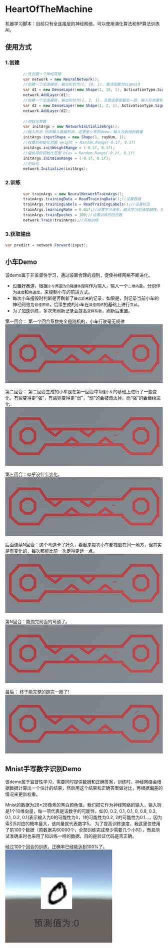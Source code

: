 # HeartOfTheMachine
机器学习脚本：目前只有全连接层的神经网络，可以使用演化算法和BP算法训练AI。

## 使用方式
### 1.创建
```c#
        //先创建一个神经网络
        var network = new NeuralNetwork();
        //创建一个全连接层，输出形状为(1, 10, 1)，激活函数为Sigmoid
        var d1 = new DenseLayer(new Shape(1, 10, 1), ActivationType.Sigmoid);
        network.AddLayer(d1);
        //创建一个全连接层，输出形状为(1, 2, 1)，注意这里是最后一层，输入形状要和你需要的输出对应，激活函数为Sigmoid
        var d2 = new DenseLayer(new Shape(1, 2, 1), ActivationType.Sigmoid);
        network.AddLayer(d2);
        
        //初始化参数
        var initArgs = new NetworkInitializeArgs();
        //输入形状 你的输入数据形状，这里是小车的demo，输入为射线的数量
        initArgs.inputShape = new Shape(1, rayNum, 1);
        //权重的初始化范围 weight = Random.Range(-0.1f, 0.1f)
        initArgs.initWeightRange = (-0.1f, 0.1f);
        //偏执项的初始化范围 bias = Random.Range(-0.1f, 0.1f)
        initArgs.initBiasRange = (-0.1f, 0.1f);
        //初始化
        network.Initialize(initArgs);
```

### 2.训练
```c#
        var trainArgs = new NeuralNetworkTrainArgs();
        trainArgs.trainingData = ReadTrainingData();//设置数据
        trainArgs.trainingLabels = ReadTrainingLabels();//设置标签
        trainArgs.learningRate = 0.01f;//设置学习速率，越大学习的速度越快，但出现不收敛的可能性也越大
        trainArgs.trainEpoches = 100;//设置训练的回合数
        network.Train(trainArgs);//开始训练
```

### 3.获取输出
```c#
var predict = network.Forward(input);
```

## 小车Demo
该demo属于非监督性学习，通过设置合理的规则，促使神经网络不断进化。
- 设置好赛道，根据`小车周围的的碰撞体距离`作为输入，输入一个`二维向量`，分别作为`速度`和`角速度`，来控制小车的前进方式。
- 每次小车撞毁时判断是否刷新了`最远距离`的记录，如果是，则记录当前小车的神经网络为`最佳网络`，后续生成的小车在`最佳网络`的基础上进行`变异`。
- 为了加速训练，多次未刷新记录会提高`变异系数`，刷新后重置。

第一回合：
第一个回合系数完全是随机的，小车行驶毫无规律
![epoch0](https://github.com/Ugly-Spider/HeartOfTheMachine/blob/master/Gifs/AICar_Epoch_0.gif)

第二回合：
第二回合生成的小车是在第一回合中`最佳小车`的基础上进行了一些变化，有些变得更“强”，有些则变得更“弱”，“弱”的会被淘汰掉，而“强”的会继续进化。
![epoch1](https://github.com/Ugly-Spider/HeartOfTheMachine/blob/master/Gifs/AICar_Epoch_1.gif)

第三回合：似乎没什么变化。
![epoch2](https://github.com/Ugly-Spider/HeartOfTheMachine/blob/master/Gifs/AICar_Epoch_2.gif)

后面连续N回合：这个弯道卡了好久，看起来每次小车都撞毁在同一地方，但其实是有变化的，每次都能比前一次走得更远一点。
![epoch3](https://github.com/Ugly-Spider/HeartOfTheMachine/blob/master/Gifs/AICar_Epoch_3.gif)

第N回合：能跑完前面的弯道了。
![epoch4](https://github.com/Ugly-Spider/HeartOfTheMachine/blob/master/Gifs/AICar_Epoch_4.gif)

最后：
终于能完整的跑完一圈了!
![epoch5](https://github.com/Ugly-Spider/HeartOfTheMachine/blob/master/Gifs/AICar_Epoch_5.gif)


## Mnist手写数字识别Demo
该demo属于监督性学习，需要同时提供数据和正确答案，训练时，神经网络会根据数据计算出一个估计的结果，然后用这个结果和正确答案做对比，再根据偏差的情况来更新权重。

Mnist的数据为28*28像素的黑白颜色值，我们把它作为神经网络的输入，输入则是1个10维向量，每一项代表是该数字的可能性，如[0, 0.2, 0.1, 0.1, 0, 0.8, 0.2, 0.1, 0.2, 0.1]表示输入为0的可能性为0，1的可能性为0.2, 2的可能性为0.1...，因为索引5对应的概率最大，该向量就代表数字5。
为了提高训练速度，我这里仅使用了前100个数据（原数据共60000个，全部训练完成至少需要几个小时），而且测试准确率时也采用了和训练一样的数据，目的是验证代码是否正确。

经过100个回合的训练，正确率已经能达到100%了。
![accuracy](https://github.com/Ugly-Spider/HeartOfTheMachine/blob/master/Gifs/DigitsRecognition.gif)
